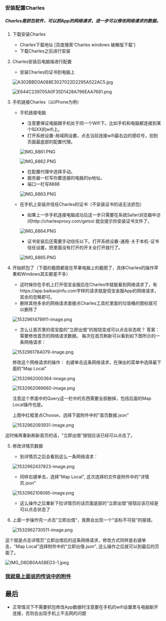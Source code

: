 ### 安装配置Charles
	
##### Charles是抓包软件，可以抓App的网络请求，进一步可以修改网络请求的数据。

1. 下载安装Charles
	* Charles下载地址 [百度搜索'Charles windows 破解版下载']
	* 下载Charles之后进行安装

2. Charles安装后电脑端进行配置
	* 安装Charles的证书到电脑上
	
	![A302BBD0A088E3027022D2295A522AC5.jpg](https://i.loli.net/2018/07/30/5b5f210f9cefd.jpg)


	![E644C239705A0F35D1428A796EAA7681.png](https://i.loli.net/2018/07/30/5b5f210f9ca99.png)


3. 手机链接Charles（以iPhone为例）
	* 手机链接电脑
		* 注意要保证电脑跟手机处于同一个Wifi下。比如手机和电脑都连接到某个叫XX的wifi上。
		* 打开系统设置-局域网设置，点击当前连接wifi最右边的感叹号，划到页面最底部的配置代理。
		
		![IMG_6861.PNG](https://i.loli.net/2018/07/30/5b5f21ab997bf.png)

		![IMG_6862.PNG](https://i.loli.net/2018/07/30/5b5f21ab9b53e.png)

		* 在配置代理中选择手动。
		* 服务器一栏写你要连接的电脑的ip地址。
		* 端口一栏写8888

		![IMG_6863.PNG](https://i.loli.net/2018/07/30/5b5f21ab9d3ea.png)

	* 在手机上安装并信任Charles的证书（不安装证书的话无法抓包）
		* 如果上一步手机连接电脑成功后这一步只需要在系统Safari浏览器中访问http://charlesproxy.com/getssl 就会提示你安装证书文件了。

		![IMG_6864.PNG](https://i.loli.net/2018/07/30/5b5f225693eb1.png)

		* 证书安装后还需要手动信任以下。打开系统设置-通用-关于本机-证书信任设置，把里面没有打开的开关全打开就行了。
		
		![IMG_6865.PNG](https://i.loli.net/2018/07/30/5b5f2256a266e.png)


4. 开始抓包了（下面的截图都是在苹果电脑上的截图了，具体Charles的操作苹果和Windows其实都差不多）
	* 这时候你在手机上打开佰宝金服后在Charles中就能看到网络请求了，有https://app.baibaojinfu.com字样的请求就是佰宝金服App的网络请求，其余的忽略即可。
	* 删除其他多余的网络请求直接点Charles工具栏里面的垃圾桶的图标就可以删除了
	
	![1532961479911-image.png](https://i.loli.net/2018/07/30/5b5f22d92ca3c.png)

	* 怎么让首页里的佰宝盈的"立即出借"的按钮变成可以点击状态呢？ 答案：需要修改首页的网络请求数据。
	每次在首页刷新可以看到如下图所示的一条网络请求：

	![1532961784079-image.png](https://i.loli.net/2018/07/30/5b5f2405e95c7.png)
	
	修改这个网络请求的操作：
	右键单击这条网络请求，在弹出的菜单中选择最下面的"Map Local"
	
	![1532962000364-image.png](https://i.loli.net/2018/07/30/5b5f2589b8772.png)

	![1532962066660-image.png](https://i.loli.net/2018/07/30/5b5f25a61f94c.png)
	
	注意这个界面中的Query这一栏中的东西需要全部删掉，包括后面的Map Local操作也是。
	
	上图中红框里点Choose，选择下面附件中的"首页数据.json"
	
	![1532962093931-image.png](https://i.loli.net/2018/07/30/5b5f25f936646.png)

这时候再重新刷新首页的话，"立即出借"按钮应该已经可以点击了。


5. 修改详情页数据
	* 到详情页之后会看到这么一条网络请求：
	
	![1532962437823-image.png](https://i.loli.net/2018/07/30/5b5f26d2debdb.png)

	* 同样右键单击，选择"Map Local", 这次选择的文件是附件中的"详情页.json"
	
	![1532962108085-image.png](https://i.loli.net/2018/07/30/5b5f27216e41e.png)

	* 这么操作之后重新下拉详情页的话页面底部的"立即出借"按钮应该已经是可以点击状态了
	
6. 上面一步操作完一点击"立即出借"，我靠会出现一个"该标不可投"的报错。

	![1532962730511-image.png](https://i.loli.net/2018/07/30/5b5f27b73a883.png)

这个就是点击详情页"立即出借后的这条网络请求，修改方式同样是右键单击，"Map Local"选择附件中的"立即出借.json", 这么操作之后就可以到最后的页面了。

![IMG_D6DB0AA5BED3-1.jpeg](https://i.loli.net/2018/07/30/5b5f2841f2049.jpeg)




### [我就是上面说的传说中的附件](https://pan.baidu.com/s/10s2xcyCSRgXXHOJbgKhj1A)

## 最后
  * 正常情况下不需要抓包修改App数据时注意要在手机的wifi设置里与电脑断开连接，否则会出现手机上不去网的问题
